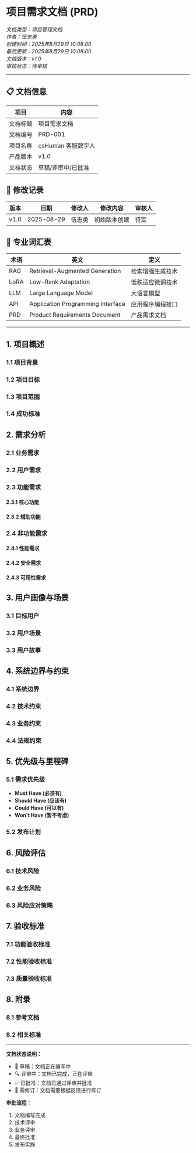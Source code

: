 # 项目需求文档 (PRD)

*文档类型：项目管理文档*  
*作者：伍志勇*  
*创建时间：2025年8月29日 10:08:00*  
*最后更新：2025年8月29日 10:08:00*  
*文档版本：v1.0*  
*审核状态：待审核*

---

## 📋 文档信息

| 项目 | 内容 |
|------|------|
| 文档标题 | 项目需求文档 |
| 文档编号 | PRD-001 |
| 项目名称 | csHuman 客服数字人 |
| 产品版本 | v1.0 |
| 文档状态 | 草稿/评审中/已批准 |

## 📝 修改记录

| 版本 | 日期 | 修改人 | 修改内容 | 审核人 |
|------|------|--------|----------|--------|
| v1.0 | 2025-08-29 | 伍志勇 | 初始版本创建 | 待定 |

## 🎯 专业词汇表

| 术语 | 英文 | 定义 |
|------|------|------|
| RAG | Retrieval-Augmented Generation | 检索增强生成技术 |
| LoRA | Low-Rank Adaptation | 低秩适应微调技术 |
| LLM | Large Language Model | 大语言模型 |
| API | Application Programming Interface | 应用程序编程接口 |
| PRD | Product Requirements Document | 产品需求文档 |

---

## 1. 项目概述

### 1.1 项目背景
<!-- 描述项目产生的背景、市场需求、业务驱动因素 -->

### 1.2 项目目标
<!-- 明确项目要达成的业务目标和技术目标 -->

### 1.3 项目范围
<!-- 定义项目的边界，包括功能范围和非功能范围 -->

### 1.4 成功标准
<!-- 定义项目成功的衡量标准和验收条件 -->

## 2. 需求分析

### 2.1 业务需求
<!-- 描述高层次的业务需求和价值主张 -->

### 2.2 用户需求
<!-- 描述不同用户角色的具体需求 -->

### 2.3 功能需求
<!-- 详细描述系统应具备的功能特性 -->

#### 2.3.1 核心功能
<!-- 列出系统的核心功能模块 -->

#### 2.3.2 辅助功能
<!-- 列出系统的辅助功能模块 -->

### 2.4 非功能需求
<!-- 描述性能、安全、可用性等非功能性要求 -->

#### 2.4.1 性能需求
<!-- 响应时间、吞吐量、并发用户数等 -->

#### 2.4.2 安全需求
<!-- 数据安全、访问控制、隐私保护等 -->

#### 2.4.3 可用性需求
<!-- 系统可用性、容错性、恢复能力等 -->

## 3. 用户画像与场景

### 3.1 目标用户
<!-- 描述主要用户群体的特征 -->

### 3.2 用户场景
<!-- 描述典型的用户使用场景 -->

### 3.3 用户故事
<!-- 以用户故事的形式描述需求 -->

## 4. 系统边界与约束

### 4.1 系统边界
<!-- 明确系统的输入输出边界 -->

### 4.2 技术约束
<!-- 技术选型、平台限制等约束条件 -->

### 4.3 业务约束
<!-- 预算、时间、资源等业务约束 -->

### 4.4 法规约束
<!-- 相关法律法规、合规要求 -->

## 5. 优先级与里程碑

### 5.1 需求优先级
<!-- 按照MoSCoW方法对需求进行优先级划分 -->
- **Must Have (必须有)**
- **Should Have (应该有)**
- **Could Have (可以有)**
- **Won't Have (暂不考虑)**

### 5.2 发布计划
<!-- 分阶段发布计划和里程碑 -->

## 6. 风险评估

### 6.1 技术风险
<!-- 识别技术实现相关的风险 -->

### 6.2 业务风险
<!-- 识别业务相关的风险 -->

### 6.3 风险应对策略
<!-- 针对识别的风险制定应对措施 -->

## 7. 验收标准

### 7.1 功能验收标准
<!-- 每个功能模块的具体验收标准 -->

### 7.2 性能验收标准
<!-- 性能指标的具体验收标准 -->

### 7.3 质量验收标准
<!-- 代码质量、文档质量等验收标准 -->

## 8. 附录

### 8.1 参考文档
<!-- 相关的参考文档和资料 -->

### 8.2 相关标准
<!-- 遵循的行业标准和规范 -->

---

**文档状态说明：**
- 📝 草稿：文档正在编写中
- 🔍 评审中：文档已完成，正在评审
- ✅ 已批准：文档已通过评审并批准
- 🔄 需修订：文档需要根据反馈进行修订

**审批流程：**
1. 文档编写完成
2. 技术评审
3. 业务评审
4. 最终批准
5. 发布实施